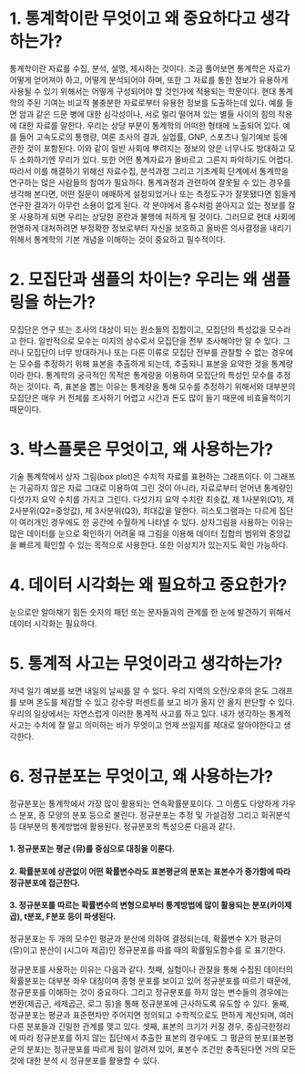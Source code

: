 # 1. 통계학이란 무엇이고 왜 중요하다고 생각하는가?

통계학이란 자료를 수집, 분석, 설명, 제시하는 것이다. 조금 풀어보면 통계학은 자료가 어떻게 얻어져야 하고, 어떻게 분석되어야 하며, 또한 그 자료를 통한 정보가 유용하게 사용될 수 있기 위해서는 어떻게 구성되어야 할 것인가에 적용되는 학문이다. 현대 통계학의 주된 기여는 비교적 불충분한 자료로부터 유용한 정보를 도출하는데 있다. 예를 들면 암과 같은 드문 병에 대한 심각성이나, 서로 멀리 떨어져 있는 별들 사이의 힘의 작용에 대한 자료를 말한다. 
우리는 상당 부분이 통계학의 어떠한 형태에 노출되어 있다. 예를 들어 고속도로의 통행량, 여론 조사의 결과, 실업률, GNP, 스포츠나 일기예보 등에 관한 것이 포함된다. 이와 같이 일반 사회에 뿌려지는 정보의 양은 너무나도 방대하고 모두 소화하기엔 무리가 있다. 또한 어떤 통계자료가 올바르고 그른지 파악하기도 어렵다. 따라서 이를 해결하기 위해선 자료수집, 분석과정 그리고 기초계획 단계에서 통계학을 연구하는 많은 사람들의 참여가 필요하다. 통계과정과 관련하여 잘못될 수 있는 경우를 생각해 본다면, 어떤 질문이 애매하게 설정되었거나 또는 측정도구가 잘못됐다면 힘들게 연구한 결과가 아무런 소용이 없게 된다. 각 분야에서 홍수처럼 쏟아지고 있는 정보를 잘못 사용하게 되면 우리는 상당한 혼란과 불행에 처하게 될 것이다. 그러므로 현대 사회에 현명하게 대처하려면 부정확한 정보로부터 자신을 보호하고 올바른 의사결정을 내리기 위해서 통계학의 기본 개념을 이해하는 것이 중요하고 필수적이다. 

# 2. 모집단과 샘플의 차이는? 우리는 왜 샘플링을 하는가?

모집단은 연구 또는 조사의 대상이 되는 원소들의 집합이고, 모집단의 특성값을 모수라고 한다. 일반적으로 모수는 미지의 상수로서 모집단을 전부 조사해야만 알 수 있다. 그러나 모집단이 너무 방대하거나 또는 다른 이류로 모집단 전부를 관찰할 수 없는 경우에는 모수를 추정하기 위해 표본을 추출하게 되는데, 추출되니 표본을 요약한 것을 통계량이라 한다.
통계학의 궁극적인 목적은 통계량을 이용하여 모집단의 특성인 모수를 추정하는 것이다. 즉, 표본을 뽑는 이유는 통계량을 통해 모수를 추정하기 위해서와 대부분의 모집단은 매우 커 전체를 조사하기 어렵고 시간과 돈도 많이 들기 때문에 비효율적이기 때문이다.

# 3. 박스플롯은 무엇이고, 왜 사용하는가?

기술 통계학에서 상자 그림(box plot)은 수치적 자료를 표현하는 그래프이다. 이 그래프는 가공하지 않은 자료 그대로 이용하여 그린 것이 아니라, 자료로부터 얻어낸 통계량인 다섯가지 요약 수치를 가지고 그린다. 다섯가지 요약 수치란 최솟값, 제 1사분위(Q1), 제 2사분위(Q2=중앙값), 제 3사분위(Q3), 최대값을 말한다. 히스토그램과는 다르게 집단이 여러개인 경우에도 한 공간에 수월하게 나타낼 수 있다.
상자그림을 사용하는 이유는 많은 데이터를 눈으로 확인하기 어려울 때 그림을 이용해 데이터 집합의 범위와 중앙값을 빠르게 확인할 수 있는 목적으로 사용한다. 또한 이상치가 있는지도 확인 가능하다. 


# 4. 데이터 시각화는 왜 필요하고 중요한가?

눈으로만 알아채기 힘든 숫자의 패턴 또는 문자들과의 관계를 한 눈에 발견하기 위해서 데이터 시각화는 필요하다.

# 5. 통계적 사고는 무엇이라고 생각하는가?

저녁 일기 예보를 보면 내일의 날씨를 알 수 있다. 우리 지역의 오전/오후의 온도 그래프를 보며 온도를 체감할 수 있고 강수량 퍼센트를 보고 비가 올지 안 올지 판단할 수 있다. 우리의 일상에서는 자연스럽게 이러한 통계적 사고를 하고 있다. 내가 생각하는 통계적 사고는 수치에 잘 알고 의미하는 바가 무엇이고 언제 쓰일지를 제대로 알아야한다고 생각한다.


# 6. 정규분포는 무엇이고, 왜 사용하는가?

정규분포는 통계학에서 가장 많이 활용되는 연속확률분포이다. 그 이름도 다양하게 가우스 분포, 종 모양의 분포 등으로 불린다. 정규분포는 추정 및 가설검정 그리고 회귀분석 등 대부분의 통계방법에 활용된다. 정규분포의 특성으론 다음과 같다.
#### 1. 정규분포는 평균 (뮤)를 중심으로 대칭을 이룬다.
#### 2. 확률분포에 상관없이 어떤 확률변수라도 표본평균의 분포는 표본수가 증가함에 따라 정규분포에 접근한다.
#### 3. 정규분포를 따르는 확률변수의 변형으로부터 통계방법에 많이 활용되는 분포(카이제곱), t분포, F분포 등이 파생된다.
정규분포는 두 개의 모수인 평균과 분산에 의하여 결정되는데, 확률변수 X가 평균이 (뮤)이고 분산이 (시그마 제곱)인 정규분포를 따를 때의 확률밀도함수를 로 표기한다. 

정규분포를 사용하는 이유는 다음과 같다.
첫째, 실험이나 관찰을 통해 수집된 데이터의 확률분포는 대부분 좌우 대칭이며 종형 분포를 보이고 있어 정규분포를 따르기 때문에, 정규분포를 이해하는 것이 중요하다. 그리고 정규분포를 하지 않는 변수들의 경우에는 변환(제곱근, 세제곱근, 로그 등)을 통해 정규분포에 근사하도록 유도할 수 있다.
둘째, 정규분포는 평균과 표준편차만 주어지면 정의되고 수학적으로도 편하게 계산되며, 여러 다른 분포들과 긴밀한 관계를 맺고 있다. 
셋째, 표본의 크기가 커질 경우, 중심극한정리에 따라 정규분포를 하지 않는 집단에서 추출한 표본의 경우에도 그 평균의 분포(표본평균의 분포)는 정규분포를 따르게 됨이 알려져 있어, 표본수 조건만 충족된다면 거의 모든 것에 대한 분석 시 정규분포를 활용할 수 있다.
